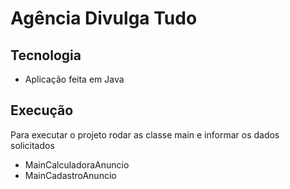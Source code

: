 # Agência Divulga Tudo

## Tecnologia

- Aplicação feita em Java


## Execução

Para executar o projeto rodar as classe main e informar os dados solicitados
* MainCalculadoraAnuncio
* MainCadastroAnuncio
